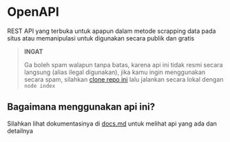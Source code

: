 # OpenAPI

REST API yang terbuka untuk apapun dalam metode scrapping data pada situs atau memanipulasi untuk digunakan secara publik dan gratis


> **INGAT**
>
> Ga boleh spam walapun tanpa batas, karena api ini tidak resmi secara langsung (alias ilegal digunakan), jika kamu ingin menggunakan secara spam, silahkan [clone repo ini](https://github.com/ernestoyoofi/openapi.git) lalu jalankan secara lokal dengan `node index`

## Bagaimana menggunakan api ini?

Silahkan lihat dokumentasinya di [docs.md](./docs.md) untuk melihat api yang ada dan detailnya